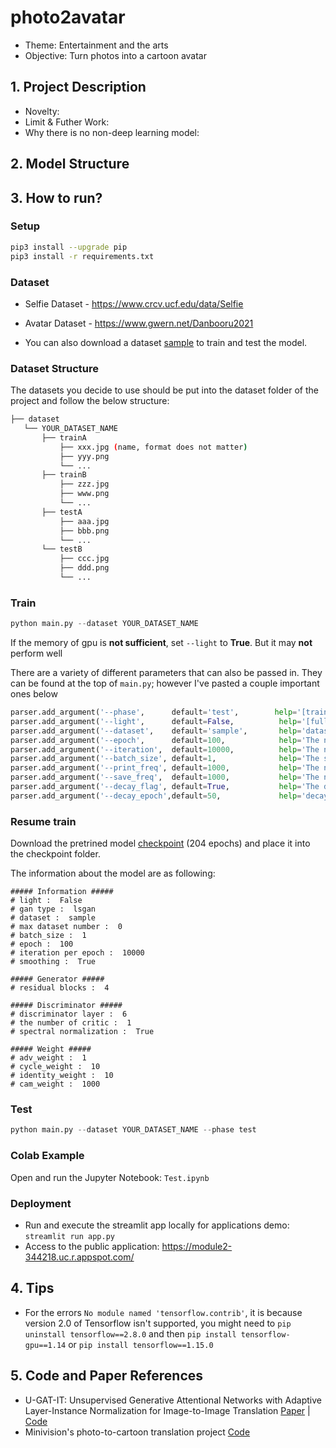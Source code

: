 # photo2avatar
* Theme: Entertainment and the arts
* Objective: Turn photos into a cartoon avatar

## 1. Project Description
* Novelty:  
* Limit & Futher Work: 
* Why there is no non-deep learning model:

## 2. Model Structure


## 3. How to run?

### Setup

```bash
pip3 install --upgrade pip
pip3 install -r requirements.txt
```

### Dataset

* Selfie Dataset - https://www.crcv.ucf.edu/data/Selfie
* Avatar Dataset - https://www.gwern.net/Danbooru2021

* You can also download a dataset [sample](https://drive.google.com/file/d/1xOWj1UVgp6NKMT3HbPhBbtq2A4EDkghF/view) to train and test the model.


### Dataset Structure
The datasets you decide to use should be put into the dataset folder of the project and follow the below structure: 

```bash
├── dataset
   └── YOUR_DATASET_NAME
       ├── trainA
           ├── xxx.jpg (name, format does not matter)
           ├── yyy.png
           └── ...
       ├── trainB
           ├── zzz.jpg
           ├── www.png
           └── ...
       ├── testA
           ├── aaa.jpg
           ├── bbb.png
           └── ...
       └── testB
           ├── ccc.jpg
           ├── ddd.png
           └── ...
```

### Train

```python
python main.py --dataset YOUR_DATASET_NAME
```

If the memory of gpu is **not sufficient**, set `--light` to **True**. But it may **not** perform well

There are a variety of different parameters that can also be passed in. They can be found at the top of `main.py`; however I've pasted a couple important ones below

```python
parser.add_argument('--phase',      default='test',        help='[train / test]')
parser.add_argument('--light',      default=False,          help='[full version / light version]')
parser.add_argument('--dataset',    default='sample',       help='dataset_name')
parser.add_argument('--epoch',      default=100,            help='The number of epochs to run')
parser.add_argument('--iteration',  default=10000,          help='The number of training iterations')
parser.add_argument('--batch_size', default=1,              help='The size of batch size')
parser.add_argument('--print_freq', default=1000,           help='The number of image_print_freq')
parser.add_argument('--save_freq',  default=1000,           help='The number of ckpt_save_freq')
parser.add_argument('--decay_flag', default=True,           help='The decay_flag')
parser.add_argument('--decay_epoch',default=50,             help='decay epoch')
```

### Resume train 

Download the pretrined model [checkpoint](https://www.dropbox.com/sh/63xqqqef0jtevmg/AADN7izdFHxueUbTSRBZrpffa?dl=0) (204 epochs) and place it into the checkpoint folder.

The information about the model are as following:

```
##### Information #####
# light :  False
# gan type :  lsgan
# dataset :  sample
# max dataset number :  0
# batch_size :  1
# epoch :  100
# iteration per epoch :  10000
# smoothing :  True

##### Generator #####
# residual blocks :  4

##### Discriminator #####
# discriminator layer :  6
# the number of critic :  1
# spectral normalization :  True

##### Weight #####
# adv_weight :  1
# cycle_weight :  10
# identity_weight :  10
# cam_weight :  1000
```

### Test

```python
python main.py --dataset YOUR_DATASET_NAME --phase test
```

### Colab Example
Open and run the Jupyter Notebook: ```Test.ipynb```

### Deployment
* Run and execute the streamlit app locally for applications demo: ```streamlit run app.py```
* Access to the public application: https://module2-344218.uc.r.appspot.com/

## 4. Tips
* For the errors ```No module named 'tensorflow.contrib'```, it is because version 2.0 of Tensorflow isn't supported, you might need to ```pip uninstall tensorflow==2.8.0``` and then ```pip install tensorflow-gpu==1.14``` or ```pip install tensorflow==1.15.0```
    
## 5. Code and Paper References
* U-GAT-IT: Unsupervised Generative Attentional Networks with Adaptive Layer-Instance Normalization for Image-to-Image Translation [Paper](https://arxiv.org/abs/1907.10830) | [Code](https://github.com/taki0112/UGATIT)
* Minivision's photo-to-cartoon translation project [Code](https://github.com/minivision-ai/photo2cartoon/blob/master/README_EN.md)

